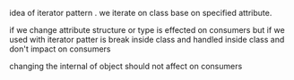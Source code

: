 idea of iterator pattern . we iterate on class base on specified attribute.

if we change attribute structure or type is effected on consumers but if we used with iterator patter is break inside class
and handled inside class and don't impact on consumers

changing the internal of object should not affect on consumers
